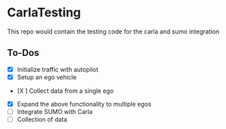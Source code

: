 # CarlaTesting
This repo would contain the testing code for the carla and sumo integration

## To-Dos
- [x] Initialize traffic with autopilot
- [x] Setup an ego vehicle 
- [X ] Collect data from a single ego
- [X] Expand the above functionality to multiple egos
- [ ] Integrate SUMO with Carla
- [ ] Collection of data

